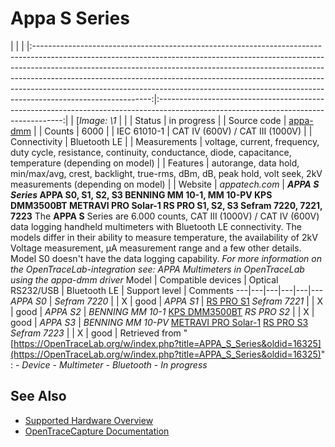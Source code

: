 # Appa S Series
| | | |:-----------------------------------------------------------------------------------------------------------------------------------------------------------------------------------------------------------------------------------------------------------------------------------------------------------------------------------------------------------------------------------------------------------------------------------:|:------------------------------------------------------------------------------------------------------------------------------------:| | [*Image: \1* | | | Status | in progress | | Source code | [appa-dmm](http://github.com/OpenTraceLab/?p=OpenTraceCapture.git;a=tree;f=src/hardware/appa-dmm) | | Counts | 6000 | | IEC 61010-1 | CAT IV (600V) / CAT III (1000V) | | Connectivity | Bluetooth LE | | Measurements | voltage, current, frequency, duty cycle, resistance, continuity, conductance, diode, capacitance, temperature (depending on model) | | Features | autorange, data hold, min/max/avg, crest, backlight, true-rms, dBm, dB, peak hold, volt seek, 2kV measurements (depending on model) | | Website | *appatech.com* | **_APPA S Series_ APPA S0, S1, S2, S3 BENNING MM 10-1, MM 10-PV KPS DMM3500BT METRAVI PRO Solar-1 RS PRO S1, S2, S3 Sefram 7220, 7221, 7223** The **APPA S** Series are 6.000 counts, CAT III (1000V) / CAT IV (600V) data logging handheld multimeters with Bluetooth LE connectivity. The models differ in their ability to measure temperature, the availability of 2kV Voltage measurement, µA measurement range and a few other details. Model S0 doesn't have the data logging capability. *For more information on the OpenTraceLab-integration see: *APPA Multimeters in OpenTraceLab using the appa-dmm driver**  Model | Compatible devices | Optical RS232/USB | Bluetooth LE | Support level | Comments
---|---|---|---|---|---
*APPA S0* | *Sefram 7220* |  | X | good |
*APPA S1* | [RS PRO S1](https://www.rsonline-privat.de/Products/ProductDetail/RS-PRO-Digital-Multimeter-1000V-ac-10A-ac-40M-Bluetooth-Kat-III-Kat-IV-1993846)
*Sefram 7221* |  | X | good |
*APPA S2* | *BENNING MM 10-1*
[KPS DMM3500BT](https://kps-intl.com/na/en/product-list/content/2E365B21f34c)
*RS PRO S2* |  | X | good |
*APPA S3* | *BENNING MM 10-PV*
[METRAVI PRO Solar-1](https://www.metravi.com/product/pro-solar-1-digital-trms-pv-multimeter-with-bluetooth/)
[RS PRO S3](https://www.rsonline-privat.de/Products/ProductDetail/RS-PRO-Digital-Multimeter-1000V-ac-10A-ac-40M-Bluetooth-Kat-III-Kat-IV-1993848)
*Sefram 7223* |  | X | good |
Retrieved from "[https://OpenTraceLab.org/w/index.php?title=APPA_S_Series&oldid=16325](https://OpenTraceLab.org/w/index.php?title=APPA_S_Series&oldid=16325)"
: \- *Device* \- *Multimeter* \- *Bluetooth* \- *In progress*
## See Also
- [Supported Hardware Overview](../supported-hardware.md)
- [OpenTraceCapture Documentation](../../opentracecapture/overview.md)
